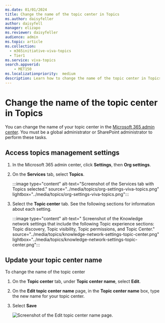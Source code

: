 ```yaml
---
ms.date: 01/01/2024
title: Change the name of the topic center in Topics
ms.author: daisyfeller
author: daisyfell
manager: elizapo
ms.reviewer: daisyfeller
audience: admin
ms.topic: article
ms.collection:
  - m365initiative-viva-topics
  - Tier1
ms.service: viva-topics 
search.appverid:
    - MET150  
ms.localizationpriority:  medium
description: Learn how to change the name of the topic center in Topics.
---
```


# Change the name of the topic center in Topics

You can change the name of your topic center in the [Microsoft 365 admin center](https://admin.microsoft.com). You must be a global administrator or SharePoint administrator to perform these tasks.

## Access topics management settings

1. In the Microsoft 365 admin center, click **Settings**, then **Org settings**.
2. On the **Services** tab, select **Topics**.

    :::image type="content" alt-text="Screenshot of the Services tab with Topics selected." source="../media/topics/org-settings-viva-topics.png" lightbox="../media/topics/org-settings-viva-topics.png":::

3. Select the **Topic center** tab. See the following sections for information about each setting.

    :::image type="content" alt-text=" Screenshot of the Knowledge network settings that include the following Topic  experience sections: Topic discovery, Topic visibility, Topic permissions, and Topic Center." source="../media/topics/knowledge-network-settings-topic-center.png" lightbox="../media/topics/knowledge-network-settings-topic-center.png":::

## Update your topic center name

To change the name of the topic center

1. On the **Topic center** tab, under **Topic center name**, select **Edit**.
2. On the **Edit topic center name** page, in the **Topic center name** box, type the new name for your topic center.
3. Select **Save**

    ![Screenshot of the Edit topic center name page.](../media/topics/manage-topic-center-name.png)  
